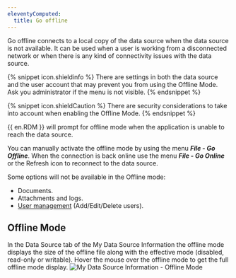 ```yaml
---
eleventyComputed:
  title: Go offline
---
```

Go offline connects to a local copy of the data source when the data source is not available. It can be used when a user is working from a disconnected network or when there is any kind of connectivity issues with the data source.

{% snippet icon.shieldinfo %}
There are settings in both the data source and the user account that may prevent you from using the Offline Mode. Ask you administrator if the menu is not visible.
{% endsnippet %}

{% snippet icon.shieldCaution %}
There are security considerations to take into account when enabling the Offline Mode.
{% endsnippet %}

{{ en.RDM }} will prompt for offline mode when the application is unable to reach the data source.

You can manually activate the offline mode by using the menu ***File - Go Offline***. When the connection is back online use the menu ***File - Go Online*** or the Refresh icon to reconnect to the data source.

Some options will not be available in the Offline mode:

* Documents.
* Attachments and logs.
* [User management](/rdm/mac/commands/administration/user-management/) (Add/Edit/Delete users).

## Offline Mode

In the Data Source tab of the My Data Source Information the offline mode displays the size of the offline file along with the effective mode (disabled, read-only or writable). Hover the mouse over the offline mode to get the full offline mode display.
![My Data Source Information - Offline Mode](https://cdnweb.devolutions.net/docs/en/rdm/mac/clip10303.png)

